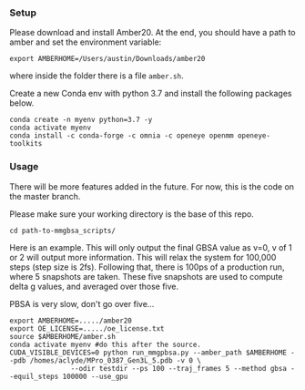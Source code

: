  
 
 
 ### Setup
 
 Please download and install Amber20. At the end, you should have a path to amber and set the environment variable:
 ```
export AMBERHOME=/Users/austin/Downloads/amber20
```
where inside the folder there is a file ```amber.sh```.


 
Create a new Conda env with python 3.7 and install the following packages below.
```
conda create -n myenv python=3.7 -y
conda activate myenv
conda install -c conda-forge -c omnia -c openeye openmm openeye-toolkits
``` 


### Usage
There will be more features added in the future. For now, this is the code on the master branch. 

Please make sure your working directory is the base of this repo.

```
cd path-to-mmgbsa_scripts/
```

Here is an example. This will only output the final GBSA value as v=0, v of 1 or 2 will output more information. This will relax
the system for 100,000 steps (step size is 2fs). Following that, there is 100ps of a production run, where 5 snapshots are taken.
These five snapshots are used to compute delta g values, and averaged over those five. 

PBSA is very slow, don't go over five...
```
export AMBERHOME=...../amber20
export OE_LICENSE=...../oe_license.txt
source $AMBERHOME/amber.sh
conda activate myenv #do this after the source.
CUDA_VISIBLE_DEVICES=0 python run_mmgpbsa.py --amber_path $AMBERHOME --pdb /homes/aclyde/MPro_0387_Gen3L_5.pdb -v 0 \ 
               --odir testdir --ps 100 --traj_frames 5 --method gbsa --equil_steps 100000 --use_gpu
```